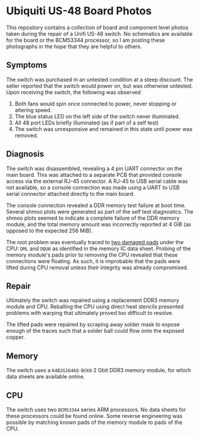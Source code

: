 # Ubiquiti US-48 Board Photos

This repository contains a collection of board and component level
photos taken during the repair of a Unifi US-48 switch. No schematics
are available for the board or the BCM53344 processor, so I am posting
these photographs in the hope that they are helpful to others.

## Symptoms

The switch was purchased in an untested condition at a steep discount.
The seller reported that the switch would power on, but was otherwise
untested. Upon receiving the switch, the following was observed

1. Both fans would spin once connected to power, never stopping or
	 altering speed.
2. The blue status LED on the left side of the switch never
	 illuminated.
3. All 48 port LEDs briefly illuminated (as if part of a self test)
4. The switch was unresponsive and remained in this state until power
	 was removed.

## Diagnosis

The switch was disassembled, revealing a 4 pin UART connector on the
main board. This was attached to a separate PCB that provided console
access via the external RJ-45 connector. A RJ-45 to USB serial cable
was not available, so a console connection was made using a UART to USB serial
connector attached directly to the main board.

The console connection revealed a DDR memory test failure at boot
time. Several shmoo plots were generated as part of the self test
diagnostics. The shmoo plots seemed to indicate a complete failure of
the DDR memory module, and the total memory amount was incorrectly
reported at 4 GiB (as opposed to the expected 256 MiB).

The root problem was eventually traced to [two damaged pads](./lifted_pads.jpg)
under the CPU: `DML` and `DQU6` as identified in the memory IC
data sheet. Probing of the memory module's pads prior to
removing the CPU revealed that these connections were floating. As
such, it is improbable that the pads were lifted during CPU removal
unless their integrity was already compromised.

## Repair
Ultimately the switch was repaired using a replacement
DDR3 memory module and CPU. Reballing the CPU using direct heat
stencils presented problems with warping that ultimately proved too
difficult to resolve.

The lifted pads were repaired by scraping away solder mask to expose
enough of the traces such that a solder ball could flow onto the
exposed copper.


## Memory
The switch uses a `K4B2G1646Q-BCK0` 2 Gbit DDR3 memory module, for which
data sheets are available online.

## CPU
The switch uses two `BCM53344` series ARM processors. No data sheets
for these processors could be found online. Some reverse engineering
was possible by matching known pads of the memory module to pads of
the CPU.
